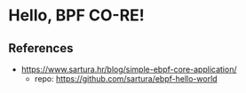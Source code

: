 # Hello, BPF CO-RE!



## References

* https://www.sartura.hr/blog/simple-ebpf-core-application/
  * repo: https://github.com/sartura/ebpf-hello-world
